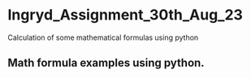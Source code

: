 # Ingryd_Assignment_30th_Aug_23
Calculation of some mathematical formulas using python
## Math formula examples using python.
